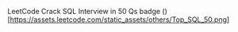 LeetCode Crack SQL Interview in 50 Qs badge
()[https://assets.leetcode.com/static_assets/others/Top_SQL_50.png]
